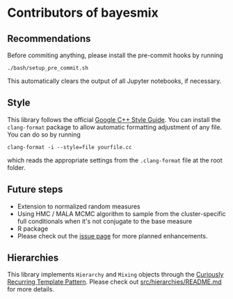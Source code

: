 # Contributors of bayesmix
## Recommendations
Before commiting anything, please install the pre-commit hooks by running
```shell
./bash/setup_pre_commit.sh
```
This automatically clears the output of all Jupyter notebooks, if necessary.

## Style
This library follows the official [Google C++ Style Guide](https://google.github.io/styleguide/cppguide.html).
You can install the `clang-format` package to allow automatic formatting adjustment of any file.
You can do so by running
```shell
clang-format -i --style=file yourfile.cc
```
which reads the appropriate settings from the ```.clang-format``` file at the root folder.

## Future steps
* Extension to normalized random measures
* Using HMC / MALA MCMC algorithm to sample from the cluster-specific full conditionals when it's not conjugate to the base measure
* R package
* Please check out the [issue page](https://github.com/bayesmix-dev/bayesmix/issues) for more planned enhancements.

## Hierarchies
This library implements `Hierarchy` and `Mixing` objects through the [Curiously Recurring Template Pattern](https://en.wikipedia.org/wiki/Curiously_recurring_template_pattern).
Please check out [src/hierarchies/README.md](src/hierarchies/README.md) for more details.
